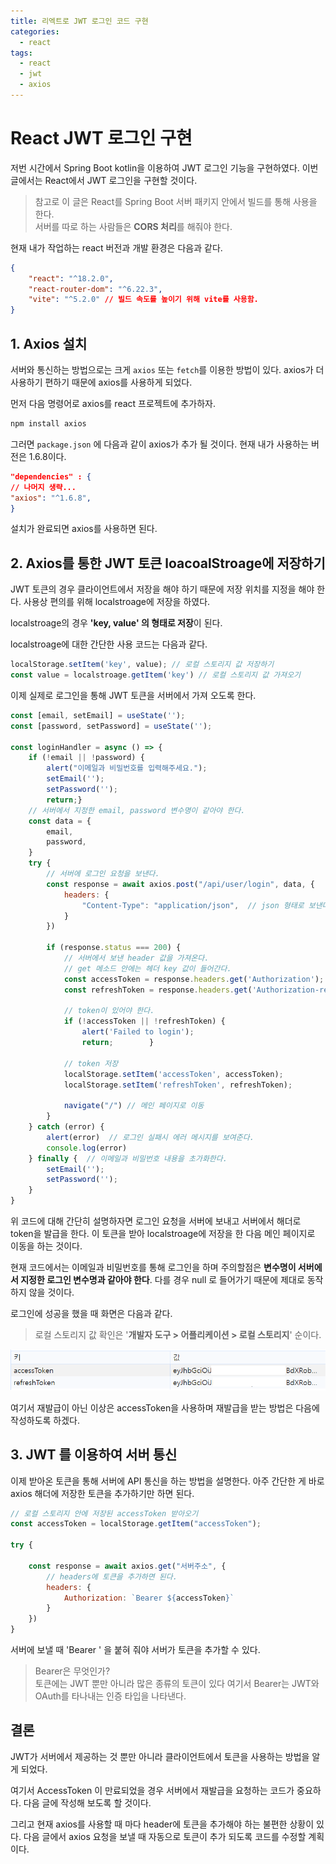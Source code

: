 ```yaml
---
title: 리엑트로 JWT 로그인 코드 구현
categories:
  - react
tags:
  - react
  - jwt
  - axios
---
```

# React JWT 로그인 구현
저번 시간에서 Spring Boot kotlin을 이용하여 JWT 로그인 기능을 구현하였다.
이번 글에서는 React에서 JWT 로그인을 구현할 것이다.

> 참고로 이 글은  React를 Spring Boot 서버 패키지 안에서 빌드를 통해 사용을 한다. <br>
> 서버를 따로 하는 사람들은 **CORS 처리**를 해줘야 한다.

현재 내가 작업하는 react 버전과 개발 환경은 다음과 같다.  

```json
{
	"react": "^18.2.0",  
	"react-router-dom": "^6.22.3",
	"vite": "^5.2.0" // 빌드 속도를 높이기 위해 vite를 사용함.
}
```

## 1. Axios 설치
서버와 통신하는 방법으로는 크게 `axios` 또는 `fetch`를 이용한 방법이 있다.  axios가 더 사용하기 편하기 때문에 axios를 사용하게 되었다.

먼저 다음 명령어로 axios를 react 프로젝트에 추가하자.
```bash
npm install axios
```

그러면 `package.json` 에 다음과 같이  axios가 추가 될 것이다. 현재 내가 사용하는 버전은 1.6.8이다.

```json
"dependencies" : {
// 나머지 생략...
"axios": "^1.6.8",
}
```

 설치가 완료되면 axios를 사용하면 된다.
## 2. Axios를 통한 JWT 토큰 loacoalStroage에 저장하기
JWT 토큰의 경우 클라이언트에서 저장을 해야 하기 때문에 저장 위치를 지정을 해야 한다. 사용상 편의를 위해 localstroage에 저장을 하였다.

localstroage의 경우  **'key, value' 의 형태로 저장**이 된다.

localstroage에 대한 간단한 사용 코드는 다음과 같다.

```js
localStorage.setItem('key', value); // 로컬 스토리지 값 저장하기
const value = localstroage.getItem('key') // 로컬 스토리지 값 가져오기
```

이제 실제로 로그인을 통해 JWT 토큰을 서버에서 가져 오도록 한다.

```js
const [email, setEmail] = useState('');
const [password, setPassword] = useState('');

const loginHandler = async () => {
	if (!email || !password) {  
	    alert("이메일과 비밀번호를 입력해주세요.");  
	    setEmail('');  
	    setPassword('');  
	    return;}  
	// 서버에서 지정한 email, password 변수명이 같아야 한다.
	const data = {  
	    email, 
	    password,  
	}  
	try {  
		// 서버에 로그인 요청을 보낸다.
	    const response = await axios.post("/api/user/login", data, {  
	        headers: {  
	            "Content-Type": "application/json",  // json 형태로 보낸다.
	        }  
	    })  
	  
	    if (response.status === 200) { 
		    // 서버에서 보낸 header 값을 가져온다.
		    // get 메소드 안에는 헤더 key 값이 들어간다.
	        const accessToken = response.headers.get('Authorization');  
	        const refreshToken = response.headers.get('Authorization-refresh');  
	  
	        // token이 있어야 한다.  
	        if (!accessToken || !refreshToken) {  
	            alert('Failed to login');  
	            return;        }  
	  
	        // token 저장  
	        localStorage.setItem('accessToken', accessToken);  
	        localStorage.setItem('refreshToken', refreshToken);  
	  
	        navigate("/") // 메인 페이지로 이동  
	    }  
	} catch (error) {  
	    alert(error)  // 로그인 실패시 에러 메시지를 보여준다.
	    console.log(error)  
	} finally {  // 이메일과 비밀번호 내용을 초가화한다.
	    setEmail('');  
	    setPassword('');  
	}
}
```

위 코드에 대해 간단히 설명하자면 로그인 요청을 서버에 보내고 서버에서 해더로 token을 발급을 한다. 이 토큰을 받아 localstroage에 저장을 한 다음 메인 페이지로 이동을 하는 것이다.

현재 코드에서는 이메일과 비밀번호를 통해 로그인을 하며 주의할점은 **변수명이 서버에서 지정한 로그인 변수명과 같아야 한다**. 다를 경우 null 로 들어가기 때문에 제대로 동작하지 않을 것이다.

로그인에 성공을 했을 때 화면은 다음과 같다.

> 로컬 스토리지 값 확인은 '**개발자 도구 > 어플리케이션 > 로컬 스토리지**' 순이다.

![JWT token](/assets/images/post/recivedToken.png)

여기서 재발급이 아닌 이상은 accessToken을 사용하며 재발급을 받는 방법은 다음에 작성하도록 하겠다.
## 3. JWT 를 이용하여 서버 통신
이제 받아온 토큰을 통해 서버에 API 통신을 하는 방법을 설명한다. 
아주 간단한 게 바로 axios 해더에 저장한 토큰을 추가하기만 하면 된다.

```js
// 로컬 스토리지 안에 저장된 accessToken 받아오기
const accessToken = localStorage.getItem("accessToken");

try {

	const response = await axios.get("서버주소", {
		// headers에 토큰을 추가하면 된다.
		headers: {
			Authorization: `Bearer ${accessToken}`
		}
	})
}
```

서버에 보낼 때 'Bearer ' 을 붙혀 줘야 서버가 토큰을 추가할 수 있다.

> Bearer은 무엇인가? <br>
> 토큰에는 JWT 뿐만 아니라 많은 종류의 토큰이 있다 여기서 Bearer는 JWT와 OAuth를 타나내는 인증 타입을 나타낸다.
## 결론
JWT가 서버에서 제공하는 것 뿐만 아니라 클라이언트에서 토큰을 사용하는 방법을 알게 되었다. 

여기서 AccessToken 이 만료되었을 경우 서버에서 재발급을 요청하는 코드가 중요하다. 다음 글에 작성해 보도록 할 것이다. 

그리고 현재 axios를 사용할 때 마다 header에 토큰을 추가해야 하는 불편한 상황이 있다. 다음 글에서 axios 요청을 보낼 때 자동으로 토큰이 추가 되도록 코드를 수정할 계획이다.